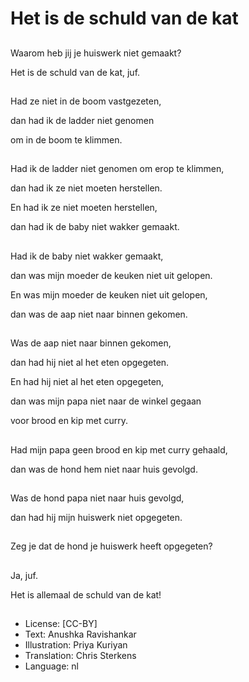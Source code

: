 # Het is de schuld van de kat

##
Waarom heb jij je huiswerk niet gemaakt?

Het is de schuld van de kat, juf.

##
Had ze niet in de boom vastgezeten,

dan had ik de ladder niet genomen 

om in de boom te klimmen.

##
Had ik de ladder niet genomen om erop te klimmen,

dan had ik ze niet moeten herstellen.

En had ik ze niet moeten herstellen,

dan had ik de baby niet wakker gemaakt.

##
Had ik de baby niet wakker gemaakt,

dan was mijn moeder de keuken niet uit gelopen.

En was mijn moeder de keuken niet uit gelopen,

dan was de aap niet naar binnen gekomen.

##
Was de aap niet naar binnen gekomen,

dan had hij niet al het eten opgegeten.

En had hij niet al het eten opgegeten,

dan was mijn papa niet naar de winkel gegaan 

voor brood en kip met curry.

##
Had mijn papa geen brood en kip met curry gehaald,

dan was de hond hem niet naar huis gevolgd.

##
Was de hond papa niet naar huis gevolgd,

dan had hij mijn huiswerk niet opgegeten.

##
Zeg je dat de hond je huiswerk heeft opgegeten?

##
Ja, juf. 

Het is allemaal de schuld van de kat!

##
* License: [CC-BY]
* Text: Anushka Ravishankar
* Illustration: Priya Kuriyan
* Translation: Chris Sterkens
* Language: nl
